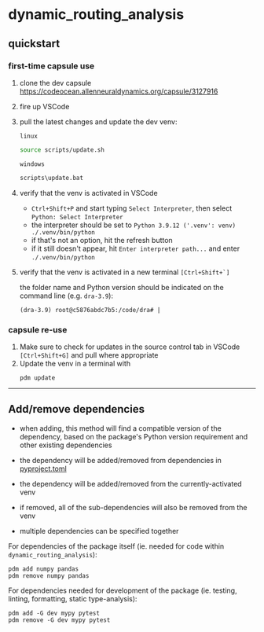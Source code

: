 # **dynamic_routing_analysis**


## **quickstart**

### **first-time capsule use**

1. clone the dev capsule https://codeocean.allenneuraldynamics.org/capsule/3127916
2. fire up VSCode
3. pull the latest changes and update the dev venv:

    `linux`
    ```bash
    source scripts/update.sh
    ```

    `windows`
    ```cmd
    scripts\update.bat
    ```
4. verify that the venv is activated in VSCode

    - `Ctrl+Shift+P` and start typing `Select Interpreter`, then select `Python: Select Interpreter`
    - the interpreter should be set to `Python 3.9.12 ('.venv': venv) ./.venv/bin/python`
    - if that's not an option, hit the refresh button 
    - if it still doesn't appear, hit `Enter interpreter path...` and enter `./.venv/bin/python`

5. verify that the venv is activated in a new terminal ```[Ctrl+Shift+`]```

    the folder name and Python version should be indicated on the command line (e.g. `dra-3.9`):
    ```shell
    (dra-3.9) root@c5876abdc7b5:/code/dra# |
    ```

### **capsule re-use**
1. Make sure to check for updates in the source control tab in VSCode `[Ctrl+Shift+G]` and pull where appropriate
2. Update the venv in a terminal with 
    ```shell
    pdm update
    ```

***
## Add/remove dependencies

* when adding, this method will find a compatible version of the dependency, based on the package's Python version requirement and other existing dependencies

* the dependency will be added/removed from dependencies in [pyproject.toml](pyproject.toml) 

* the dependency will be added/removed from the currently-activated venv

* if removed, all of the sub-dependencies will also be removed from the venv

* multiple dependencies can be specified together

For dependencies of the package itself (ie. needed for code within `dynamic_routing_analysis`):

```shell
pdm add numpy pandas
pdm remove numpy pandas
```

For dependencies needed for development of the package (ie. testing, linting, formatting, static type-analysis):

```shell
pdm add -G dev mypy pytest
pdm remove -G dev mypy pytest
```
